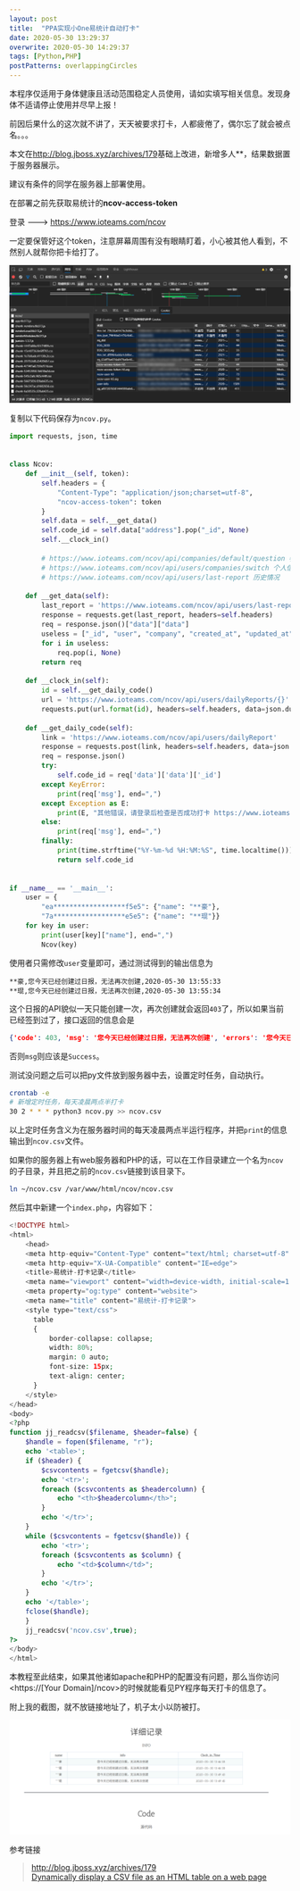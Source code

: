 ```yaml
---
layout: post
title:  "PPA实现小One易统计自动打卡"
date: 2020-05-30 13:29:37
overwrite: 2020-05-30 14:29:37
tags: [Python,PHP]
postPatterns: overlappingCircles
---
```


本程序仅适用于身体健康且活动范围稳定人员使用，请如实填写相关信息。发现身体不适请停止使用并尽早上报！

<!--excerpt-->

前因后果什么的这次就不讲了，天天被要求打卡，人都疲倦了，偶尔忘了就会被点名。。。

本文在<http://blog.jboss.xyz/archives/179>基础上改进，新增多人**，结果数据置于服务器展示。

建议有条件的同学在服务器上部署使用。

在部署之前先获取易统计的**ncov-access-token**

登录 ---> <https://www.ioteams.com/ncov>

一定要保管好这个token，注意屏幕周围有没有眼睛盯着，小心被其他人看到，不然别人就帮你把卡给打了。

![ncov-access-token](/assets/img/2020-05-30_0001.webp)

复制以下代码保存为`ncov.py`。

```python
import requests, json, time


class Ncov:
    def __init__(self, token):
        self.headers = {
            "Content-Type": "application/json;charset=utf-8",
            "ncov-access-token": token
        }
        self.data = self.__get_data()
        self.code_id = self.data["address"].pop("_id", None)
        self.__clock_in()

        # https://www.ioteams.com/ncov/api/companies/default/question 参数
        # https://www.ioteams.com/ncov/api/users/companies/switch 个人信息
        # https://www.ioteams.com/ncov/api/users/last-report 历史情况

    def __get_data(self):
        last_report = 'https://www.ioteams.com/ncov/api/users/last-report'
        response = requests.get(last_report, headers=self.headers)
        req = response.json()["data"]["data"]
        useless = ["_id", "user", "company", "created_at", "updated_at", "__v"]
        for i in useless:
            req.pop(i, None)
        return req

    def __clock_in(self):
        id = self.__get_daily_code()
        url = 'https://www.ioteams.com/ncov/api/users/dailyReports/{}'
        requests.put(url.format(id), headers=self.headers, data=json.dumps(self.data))

    def __get_daily_code(self):
        link = 'https://www.ioteams.com/ncov/api/users/dailyReport'
        response = requests.post(link, headers=self.headers, data=json.dumps(self.data))
        req = response.json()
        try:
            self.code_id = req['data']['data']['_id']
        except KeyError:
            print(req['msg'], end=",")
        except Exception as E:
            print(E, "其他错误，请登录后检查是否成功打卡 https://www.ioteams.com/ncov/ ", end=",")
        else:
            print(req['msg'], end=",")
        finally:
            print(time.strftime("%Y-%m-%d %H:%M:%S", time.localtime()))
            return self.code_id


if __name__ == '__main__':
    user = {
        "ea******************f5e5": {"name": "**豪"},
        "7a******************e5e5": {"name": "**琨"}}
    for key in user:
        print(user[key]["name"], end=",")
        Ncov(key)
```

使用者只需修改`user`变量即可，通过测试得到的输出信息为

```
**豪,您今天已经创建过日报，无法再次创建,2020-05-30 13:55:33
**琨,您今天已经创建过日报，无法再次创建,2020-05-30 13:55:34
```

这个日报的API貌似一天只能创建一次，再次创建就会返回`403`了，所以如果当前已经签到过了，接口返回的信息会是

```json
{'code': 403, 'msg': '您今天已经创建过日报，无法再次创建', 'errors': '您今天已经创建过日报，无法再次创建'}
```

否则`msg`则应该是`Success`。

测试没问题之后可以把py文件放到服务器中去，设置定时任务，自动执行。

```bash
crontab -e 
# 新增定时任务，每天凌晨两点半打卡
30 2 * * * python3 ncov.py >> ncov.csv
```

以上定时任务含义为在服务器时间的每天凌晨两点半运行程序，并把`print`的信息输出到`ncov.csv`文件。

如果你的服务器上有web服务器和PHP的话，可以在工作目录建立一个名为`ncov`的子目录，并且把之前的`ncov.csv`链接到该目录下。

```bash
ln ~/ncov.csv /var/www/html/ncov/ncov.csv
```

然后其中新建一个`index.php`，内容如下：

```php
<!DOCTYPE html>
<html>
    <head>
    <meta http-equiv="Content-Type" content="text/html; charset=utf-8" />
    <meta http-equiv="X-UA-Compatible" content="IE=edge">
    <title>易统计-打卡记录</title>
    <meta name="viewport" content="width=device-width, initial-scale=1.0">
    <meta property="og:type" content="website">
    <meta name="title" content="易统计-打卡记录">
    <style type="text/css">
      table
      {
          border-collapse: collapse;
          width: 80%;
          margin: 0 auto;
          font-size: 15px;
          text-align: center;
      }
    </style>
</head>
<body>
<?php
function jj_readcsv($filename, $header=false) {
    $handle = fopen($filename, "r");
    echo '<table>';
    if ($header) {
        $csvcontents = fgetcsv($handle);
        echo '<tr>';
        foreach ($csvcontents as $headercolumn) {
            echo "<th>$headercolumn</th>";
        }
        echo '</tr>';
    }
    while ($csvcontents = fgetcsv($handle)) {
        echo '<tr>';
        foreach ($csvcontents as $column) {
            echo "<td>$column</td>";
        }
        echo '</tr>';
    }
    echo '</table>';
    fclose($handle);
    }
    jj_readcsv('ncov.csv',true);
?> 
</body>
</html>
```

本教程至此结束，如果其他诸如apache和PHP的配置没有问题，那么当你访问<https://[Your Domain]/ncov>的时候就能看见PY程序每天打卡的信息了。

附上我的截图，就不放链接地址了，机子太小以防被打。

![image](/assets/img/2020-05-30_0002.webp)


参考链接

> <http://blog.jboss.xyz/archives/179>    
> [Dynamically display a CSV file as an HTML table on a web page](https://stackoverflow.com/questions/518795/dynamically-display-a-csv-file-as-an-html-table-on-a-web-page/8612755#8612755)